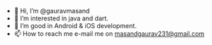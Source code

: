 - 👋 Hi, I’m @gauravmasand
- 👀 I’m interested in java and dart.
- 🌱 I’m good in Android & iOS development.
- 📫 How to reach me e-mail me on masandgaurav231@gmail.com
